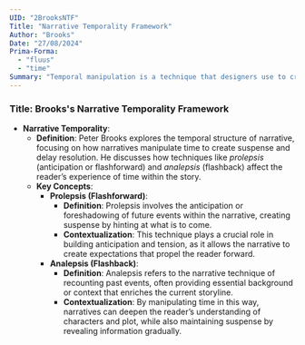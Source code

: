 ```yaml
---
UID: "2BrooksNTF"
Title: "Narrative Temporality Framework"
Author: "Brooks"
Date: "27/08/2024"
Prima-Forma:
  - "fluus"
  - "time"
Summary: "Temporal manipulation is a technique that designers use to create suspense and delay resolution: analepsis and prolepsis."
---
```


### Title: **Brooks's Narrative Temporality Framework**
- **Narrative Temporality**:
  - **Definition**: Peter Brooks explores the temporal structure of narrative, focusing on how narratives manipulate time to create suspense and delay resolution. He discusses how techniques like *prolepsis* (anticipation or flashforward) and *analepsis* (flashback) affect the reader’s experience of time within the story.
  - **Key Concepts**:
    - **Prolepsis (Flashforward)**:
      - **Definition**: Prolepsis involves the anticipation or foreshadowing of future events within the narrative, creating suspense by hinting at what is to come.
      - **Contextualization**: This technique plays a crucial role in building anticipation and tension, as it allows the narrative to create expectations that propel the reader forward.
    - **Analepsis (Flashback)**:
      - **Definition**: Analepsis refers to the narrative technique of recounting past events, often providing essential background or context that enriches the current storyline.
      - **Contextualization**: By manipulating time in this way, narratives can deepen the reader’s understanding of characters and plot, while also maintaining suspense by revealing information gradually.